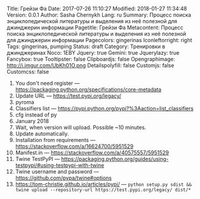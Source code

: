 Title: Грейзи Фа
Date: 2017-07-26 11:10:27
Modified: 2018-01-27 11:34:48
Version: 0.0.1
Author: Sasha Chernykh
Lang: ru
Summary: Процесс поиска энциклопедической литературы и выделения из неё полезной для джинджерин информации
Pagetitle: Грейзи Фа
Metacontent: Процесс поиска энциклопедической литературы и выделения из неё полезной для джинджерин информации
Pagecolors: gingerinas
Iconleftorright: right
Tags: gingerinas, pumping
Status: draft
Category: Тренировки в джинджеринах
Noco: 1EBY
Jquery: true
Gemini: true
Jquerylazy: true
Fancybox: true
Tooltipster: false
Clipboardjs: false
Opengraphimage: http://i.imgur.com/UbKh01O.png
Detailspolyfill: false
Customjs: false
Customcss: false

1. You don't need register — https://packaging.python.org/specifications/core-metadata
1. Update URL — https://test.pypi.org/legacy/
1. pyroma
1. Classifiers list — https://pypi.python.org/pypi?%3Aaction=list_classifiers
1. cfg instead of py
1. January 2018
1. Wait, when version will upload. Possible ~10 minutes.
1. Update automatically.
1. Installation from requirements — https://stackoverflow.com/a/16624700/5951529
1. Manifest.in — https://stackoverflow.com/a/40575557/5951529
1. Twine TestPyPI — https://packaging.python.org/guides/using-testpypi/#using-testpypi-with-twine
1. Twine username and password — https://github.com/pypa/twine#options
1. https://tom-christie.github.io/articles/pypi/ — `python setup.py sdist && twine upload --repository-url https://test.pypi.org/legacy/ dist/*`